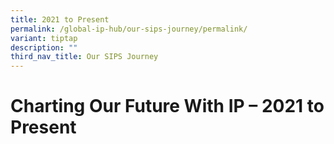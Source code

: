 ```yaml
---
title: 2021 to Present
permalink: /global-ip-hub/our-sips-journey/permalink/
variant: tiptap
description: ""
third_nav_title: Our SIPS Journey
---
```

<h1>Charting Our Future With IP – 2021 to Present</h1>
<p></p>